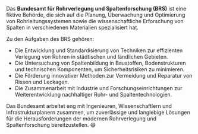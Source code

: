 Das **Bundesamt für Rohrverlegung und Spaltenforschung (BRS)** ist eine fiktive Behörde, die sich auf die Planung, Überwachung und Optimierung von Rohrleitungssystemen sowie die wissenschaftliche Erforschung von Spalten in verschiedenen Materialien spezialisiert hat.  

Zu den Aufgaben des BRS gehören:  
- Die Entwicklung und Standardisierung von Techniken zur effizienten Verlegung von Rohren in städtischen und ländlichen Gebieten.  
- Die Untersuchung von Spaltenbildung in Baustoffen, Bodenstrukturen und technischen Komponenten, um Sicherheitsrisiken zu minimieren.  
- Die Förderung innovativer Methoden zur Vermeidung und Reparatur von Rissen und Leckagen.  
- Die Zusammenarbeit mit Industrie und Forschungseinrichtungen zur Weiterentwicklung nachhaltiger Rohr- und Spaltentechnologien.  

Das Bundesamt arbeitet eng mit Ingenieuren, Wissenschaftlern und Infrastrukturplanern zusammen, um zuverlässige und langlebige Lösungen für die Herausforderungen der modernen Rohrverlegung und Spaltenforschung bereitzustellen. 😄
